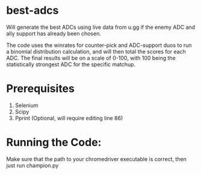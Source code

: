 # best-adcs
Will generate the best ADCs using live data from u.gg if the enemy ADC and ally support has already been chosen.

The code uses the winrates for counter-pick and ADC-support duos to run a binomial distribution calculation, and will then
total the scores for each ADC. The final results will be on a scale of 0-100, with 100 being the statistically strongest
ADC for the specific matchup.

# Prerequisites
1. Selenium
2. Scipy
3. Pprint (Optional, will require editing line 86)

# Running the Code:
Make sure that the path to your chromedriver executable is correct, then just run champion.py

